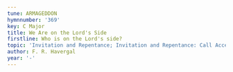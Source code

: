 ```yaml
---
tune: ARMAGEDDON
hymnnumber: '369'
key: C Major
title: We Are on the Lord's Side
firstline: Who is on the Lord's side?
topic: 'Invitation and Repentance; Invitation and Repentance: Call Accepted'
author: F. R. Havergal
year: '-'
---
```

